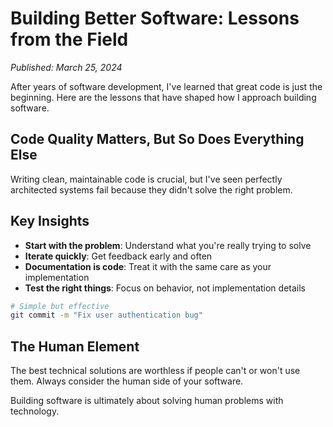 # Building Better Software: Lessons from the Field

*Published: March 25, 2024*

After years of software development, I've learned that great code is just the beginning. Here are the lessons that have shaped how I approach building software.

## Code Quality Matters, But So Does Everything Else

Writing clean, maintainable code is crucial, but I've seen perfectly architected systems fail because they didn't solve the right problem.

## Key Insights

- **Start with the problem**: Understand what you're really trying to solve
- **Iterate quickly**: Get feedback early and often
- **Documentation is code**: Treat it with the same care as your implementation
- **Test the right things**: Focus on behavior, not implementation details

```bash
# Simple but effective
git commit -m "Fix user authentication bug"
```

## The Human Element

The best technical solutions are worthless if people can't or won't use them. Always consider the human side of your software.

Building software is ultimately about solving human problems with technology.